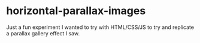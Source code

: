 # horizontal-parallax-images
 Just a fun experiment I wanted to try with HTML/CSS/JS to try and replicate a parallax gallery effect I saw. 
